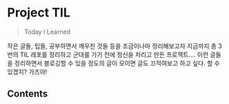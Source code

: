# Project TIL
> Today I Learned

작은 글들, 팁들, 공부하면서 깨우친 것들 등을 조금이나마 정리해보고자 지금까지 총 3번의 TIL 레포를 정리하고 군대를 가기 전에 정신을 차리고 만든 프로젝트.... 이런 글들을 정리하면서 블로깅할 수 있을 정도의 글이 모이면 글도 끄적여보고 하고 싶다. 할 수 있겠지? 가즈아!


## Contents
